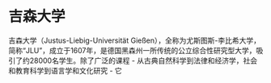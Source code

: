 # 吉森大学

吉森大学（Justus-Liebig-Universität Gießen），全称为尤斯图斯-李比希大学，简称“JLU”，成立于1607年，是德国黑森州一所传统的公立综合性研究型大学，吸引了约28000名学生。除了广泛的课程 - 从古典自然科学到法律和经济学，社会和教育科学到语言学和文化研究 - 它